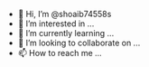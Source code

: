 - 👋 Hi, I’m @shoaib74558s
- 👀 I’m interested in ...
- 🌱 I’m currently learning ...
- 💞️ I’m looking to collaborate on ...
- 📫 How to reach me ...

<!---
shoaib74558s/shoaib74558s is a ✨ special ✨ repository because its `README.md` (this file) appears on your GitHub profile.
You can click the Preview link to take a look at your changes.
--->
